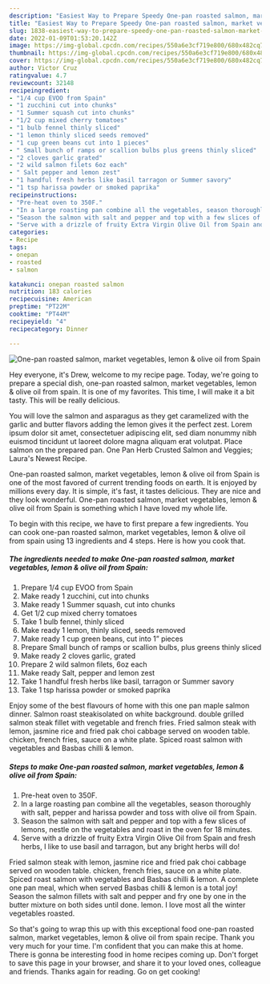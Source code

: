 ```yaml
---
description: "Easiest Way to Prepare Speedy One-pan roasted salmon, market vegetables, lemon &amp; olive oil from Spain"
title: "Easiest Way to Prepare Speedy One-pan roasted salmon, market vegetables, lemon &amp; olive oil from Spain"
slug: 1838-easiest-way-to-prepare-speedy-one-pan-roasted-salmon-market-vegetables-lemon-and-amp-olive-oil-from-spain
date: 2022-01-09T01:53:20.142Z
image: https://img-global.cpcdn.com/recipes/550a6e3cf719e800/680x482cq70/one-pan-roasted-salmon-market-vegetables-lemon-olive-oil-from-spain-recipe-main-photo.jpg
thumbnail: https://img-global.cpcdn.com/recipes/550a6e3cf719e800/680x482cq70/one-pan-roasted-salmon-market-vegetables-lemon-olive-oil-from-spain-recipe-main-photo.jpg
cover: https://img-global.cpcdn.com/recipes/550a6e3cf719e800/680x482cq70/one-pan-roasted-salmon-market-vegetables-lemon-olive-oil-from-spain-recipe-main-photo.jpg
author: Victor Cruz
ratingvalue: 4.7
reviewcount: 32148
recipeingredient:
- "1/4 cup EVOO from Spain"
- "1 zucchini cut into chunks"
- "1 Summer squash cut into chunks"
- "1/2 cup mixed cherry tomatoes"
- "1 bulb fennel thinly sliced"
- "1 lemon thinly sliced seeds removed"
- "1 cup green beans cut into 1 pieces"
- " Small bunch of ramps or scallion bulbs plus greens thinly sliced"
- "2 cloves garlic grated"
- "2 wild salmon filets 6oz each"
- " Salt pepper and lemon zest"
- "1 handful fresh herbs like basil tarragon or Summer savory"
- "1 tsp harissa powder or smoked paprika"
recipeinstructions:
- "Pre-heat oven to 350F."
- "In a large roasting pan combine all the vegetables, season thoroughly with salt, pepper and harissa powder and toss with olive oil from Spain."
- "Season the salmon with salt and pepper and top with a few slices of lemons, nestle on the vegetables and roast in the oven for 18 minutes."
- "Serve with a drizzle of fruity Extra Virgin Olive Oil from Spain and fresh herbs, I like to use basil and tarragon, but any bright herbs will do!"
categories:
- Recipe
tags:
- onepan
- roasted
- salmon

katakunci: onepan roasted salmon 
nutrition: 183 calories
recipecuisine: American
preptime: "PT22M"
cooktime: "PT44M"
recipeyield: "4"
recipecategory: Dinner

---
```



![One-pan roasted salmon, market vegetables, lemon & olive oil from Spain](https://img-global.cpcdn.com/recipes/550a6e3cf719e800/680x482cq70/one-pan-roasted-salmon-market-vegetables-lemon-olive-oil-from-spain-recipe-main-photo.jpg)

Hey everyone, it's Drew, welcome to my recipe page. Today, we're going to prepare a special dish, one-pan roasted salmon, market vegetables, lemon & olive oil from spain. It is one of my favorites. This time, I will make it a bit tasty. This will be really delicious.

You will love the salmon and asparagus as they get caramelized with the garlic and butter flavors adding the lemon gives it the perfect zest. Lorem ipsum dolor sit amet, consectetuer adipiscing elit, sed diam nonummy nibh euismod tincidunt ut laoreet dolore magna aliquam erat volutpat. Place salmon on the prepared pan. One Pan Herb Crusted Salmon and Veggies; Laura's Newest Recipe.

One-pan roasted salmon, market vegetables, lemon & olive oil from Spain is one of the most favored of current trending foods on earth. It is enjoyed by millions every day. It is simple, it's fast, it tastes delicious. They are nice and they look wonderful. One-pan roasted salmon, market vegetables, lemon & olive oil from Spain is something which I have loved my whole life.


To begin with this recipe, we have to first prepare a few ingredients. You can cook one-pan roasted salmon, market vegetables, lemon & olive oil from spain using 13 ingredients and 4 steps. Here is how you cook that.

<!--inarticleads1-->

##### The ingredients needed to make One-pan roasted salmon, market vegetables, lemon & olive oil from Spain:

1. Prepare 1/4 cup EVOO from Spain
1. Make ready 1 zucchini, cut into chunks
1. Make ready 1 Summer squash, cut into chunks
1. Get 1/2 cup mixed cherry tomatoes
1. Take 1 bulb fennel, thinly sliced
1. Make ready 1 lemon, thinly sliced, seeds removed
1. Make ready 1 cup green beans, cut into 1” pieces
1. Prepare  Small bunch of ramps or scallion bulbs, plus greens thinly sliced
1. Make ready 2 cloves garlic, grated
1. Prepare 2 wild salmon filets, 6oz each
1. Make ready  Salt, pepper and lemon zest
1. Take 1 handful fresh herbs like basil, tarragon or Summer savory
1. Take 1 tsp harissa powder or smoked paprika


Enjoy some of the best flavours of home with this one pan maple salmon dinner. Salmon roast steakisolated on white background. double grilled salmon steak fillet with vegetable and french fries. Fried salmon steak with lemon, jasmine rice and fried pak choi cabbage served on wooden table. chicken, french fries, sauce on a white plate. Spiced roast salmon with vegetables and Basbas chilli & lemon. 

<!--inarticleads2-->

##### Steps to make One-pan roasted salmon, market vegetables, lemon & olive oil from Spain:

1. Pre-heat oven to 350F.
1. In a large roasting pan combine all the vegetables, season thoroughly with salt, pepper and harissa powder and toss with olive oil from Spain.
1. Season the salmon with salt and pepper and top with a few slices of lemons, nestle on the vegetables and roast in the oven for 18 minutes.
1. Serve with a drizzle of fruity Extra Virgin Olive Oil from Spain and fresh herbs, I like to use basil and tarragon, but any bright herbs will do!


Fried salmon steak with lemon, jasmine rice and fried pak choi cabbage served on wooden table. chicken, french fries, sauce on a white plate. Spiced roast salmon with vegetables and Basbas chilli & lemon. A complete one pan meal, which when served Basbas chilli & lemon is a total joy! Season the salmon fillets with salt and pepper and fry one by one in the butter mixture on both sides until done. lemon. I love most all the winter vegetables roasted. 

So that's going to wrap this up with this exceptional food one-pan roasted salmon, market vegetables, lemon & olive oil from spain recipe. Thank you very much for your time. I'm confident that you can make this at home. There is gonna be interesting food in home recipes coming up. Don't forget to save this page in your browser, and share it to your loved ones, colleague and friends. Thanks again for reading. Go on get cooking!
